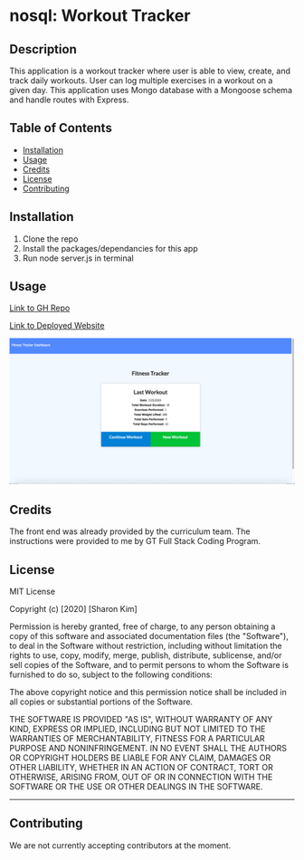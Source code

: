 # nosql: Workout Tracker

## Description
This application is a workout tracker where user is able to view, create, and track daily workouts. User can log multiple exercises in a workout on a given day. This application uses Mongo database with a Mongoose schema and handle routes with Express.

## Table of Contents
* [Installation](#installation)
* [Usage](#usage)
* [Credits](#credits)
* [License](#license)
* [Contributing](#contributing)

## Installation
1. Clone the repo
2. Install the packages/dependancies for this app
3. Run node server.js in terminal 

## Usage
[Link to GH Repo](https://github.com/sharonkim09/nosql-workout-tracker)

[Link to Deployed Website](https://serene-caverns-65577.herokuapp.com/)

![Screenshot of Workout Tracker](./public/img/workout-screenshot.png)

## Credits
The front end was already provided by the curriculum team. The instructions were provided to me by GT Full Stack Coding Program.

## License
MIT License

Copyright (c) [2020] [Sharon Kim]

Permission is hereby granted, free of charge, to any person obtaining a copy
of this software and associated documentation files (the "Software"), to deal
in the Software without restriction, including without limitation the rights
to use, copy, modify, merge, publish, distribute, sublicense, and/or sell
copies of the Software, and to permit persons to whom the Software is
furnished to do so, subject to the following conditions:

The above copyright notice and this permission notice shall be included in all
copies or substantial portions of the Software.

THE SOFTWARE IS PROVIDED "AS IS", WITHOUT WARRANTY OF ANY KIND, EXPRESS OR
IMPLIED, INCLUDING BUT NOT LIMITED TO THE WARRANTIES OF MERCHANTABILITY,
FITNESS FOR A PARTICULAR PURPOSE AND NONINFRINGEMENT. IN NO EVENT SHALL THE
AUTHORS OR COPYRIGHT HOLDERS BE LIABLE FOR ANY CLAIM, DAMAGES OR OTHER
LIABILITY, WHETHER IN AN ACTION OF CONTRACT, TORT OR OTHERWISE, ARISING FROM,
OUT OF OR IN CONNECTION WITH THE SOFTWARE OR THE USE OR OTHER DEALINGS IN THE
SOFTWARE.

---

## Contributing

We are not currently accepting contributors at the moment.
